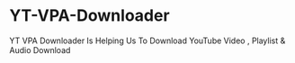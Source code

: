 # YT-VPA-Downloader
YT VPA Downloader Is Helping Us To Download YouTube Video , Playlist &amp; Audio Download 
